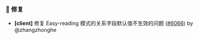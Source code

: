 ### 🐛 修复

- **[client]** 修复 Easy-reading 模式的关系字段默认值不生效的问题 ([#6066](https://github.com/nocobase/nocobase/pull/6066)) by @zhangzhonghe

